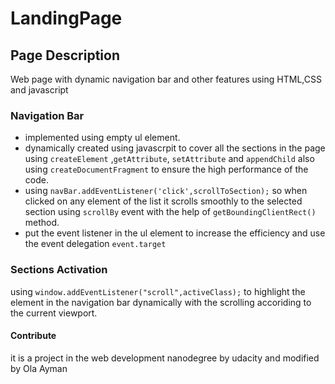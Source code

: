 # LandingPage
## Page Description 
Web page with dynamic navigation bar and other features using HTML,CSS and javascript
### Navigation Bar
* implemented using empty ul element.
* dynamically created using javascrpit to cover all the sections in the page using ` createElement ` ,` getAttribute `, ` setAttribute ` and ` appendChild ` also using ` createDocumentFragment ` to ensure the high performance of the code.
* using ` navBar.addEventListener('click',scrollToSection); ` so when clicked on any element of the list it scrolls smoothly to the selected section using ` scrollBy ` event with the help of ` getBoundingClientRect() ` method.
* put the event listener in the ul element to increase the efficiency and use the event delegation ` event.target ` 
### Sections Activation
using ` window.addEventListener("scroll",activeClass);
 ` to highlight the element in the navigation bar dynamically with the scrolling accoriding to the current viewport.
#### Contribute
it is a project in the web development nanodegree by udacity and modified by Ola Ayman
